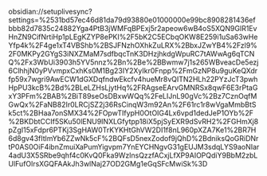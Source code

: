 obsidian://setuplivesync?settings=%2531bd57ec46d81da79d93880e01000000e99bc8908281436efbbb82d7835c24882Yga4PtB3jWMFqBPExj5r2apeow6wB4oS5XQN9GlR1EvHnZN9CifNrtiHp1pLEgKZYP8ePKI%2F5bK2C5ECbqOKW8E259i1uSa63wHeYfp4k%2F4ge1xT4VBShb%2BSJFNzhOXhkZuLRX%2BbxJZwYB4%2Fzl9%2F0MKPy2GYgS3iNXZMaM7sdfbqcTnK3DHzjhkdgWpuRC7tAWwAg6qTCNQ%2Fx3WbUi3903h5YV5nnz%2Bn%2Be%2BBwmw7j1s265WBveacDe5ezj6ClhhjN0yPVvmpxCxhKs0M1Bg23IY2XyIkr0Fnpp%2FmGzNP8u9guKeQXdrfp59x7wgri9AwECW1dGXDqfndwEkcfv4hueMr8vQITN2HLh22PYzJcT3pwhHpPU3kcB%2Bd%2BLeLZHsLjytHq%2FRAgseEArvGMNRSx8qwF6E3rPtaGxY3PFm%2BAB%2BiT89seOsDBxwWQq%2FeLIJnL90gVc%2Bz7CznOqfMGwQx%2FaNB82Ir0LRCjSZ2j36RsCinqW3m92An%2F61rc1r8wVgaMmbBtSk5ct%2BHaa7onSMX34%2FOpwTIfypH0OtOIG4Lx6vpd1dedJeP1OYb%2F%2BKDbtCCIf5SKu50lENU9INXLGfytpp18iX5pjSyEXR9dSvRH2%2FGHmXj8pZgI15xFdpr6PTKj3SgHAW0TrKYKHtGhVW2DI1f8nL960pXZA7Ke1%2BR7H6d8gv43fItlmYb6ZZwNk5cF%2BQFsD5nexZodof9jQhD%2BdniksQoGRiDNrtP0AS0OiF4ibnZmuiXaPumYigvpm7YnEYCHNgvG31gEUJM3sdqLYS9aoNIar4adU3X5SRbe9qhf4c0KvQ0Fka9WzlnsQzzfACxjLfXP9AIOPQdiY9BbM2zbLUlFufOlrsXGQFAAkJh3wlNaj27OD2GMg1eGqSFcMwiSk%3D